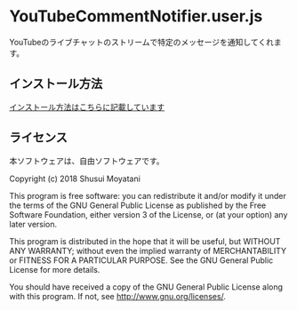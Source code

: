 YouTubeCommentNotifier.user.js
====

YouTubeのライブチャットのストリームで特定のメッセージを通知してくれます。

インストール方法
-----

[インストール方法はこちらに記載しています](https://syusui-s.github.io/YouTubeCommentNotifier.user.js/)

ライセンス
-----

本ソフトウェアは、自由ソフトウェアです。

Copyright (c) 2018 Shusui Moyatani

This program is free software: you can redistribute it and/or modify
it under the terms of the GNU General Public License as published by
the Free Software Foundation, either version 3 of the License, or
(at your option) any later version.

This program is distributed in the hope that it will be useful,
but WITHOUT ANY WARRANTY; without even the implied warranty of
MERCHANTABILITY or FITNESS FOR A PARTICULAR PURPOSE.  See the
GNU General Public License for more details.

You should have received a copy of the GNU General Public License
along with this program.  If not, see <http://www.gnu.org/licenses/>.
